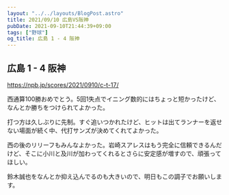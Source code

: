 ```yaml
---
layout: "../../layouts/BlogPost.astro"
title: 2021/09/10 広島VS阪神
pubDate: 2021-09-10T21:44:39+09:00
tags: ["野球"]
og_title: 広島 1 - 4 阪神
---
```


## 広島 1 - 4 阪神

https://npb.jp/scores/2021/0910/c-t-17/


西通算100勝おめでとう。5回1失点でイニング数的にはちょっと短かったけど、なんとか勝ちをつけられてよかった。

打つ方は久しぶりに先制。すぐ追いつかれたけど、ヒットは出てランナーを返せない場面が続く中、代打サンズが決めてくれてよかった。

西の後のリリーフもみんなよかった。岩崎スアレスはもう完全に信頼できるんだけど、そこに小川と及川が加わってくれるとさらに安定感が増すので、頑張ってほしい。

鈴木誠也をなんとか抑え込んでるのも大きいので、明日もこの調子でお願いします。